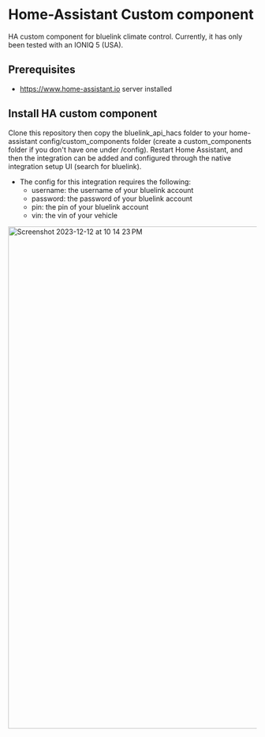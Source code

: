 # Home-Assistant Custom component  
HA custom component for bluelink climate control. Currently, it has only been tested with an IONIQ 5 (USA). 

## Prerequisites
- https://www.home-assistant.io server installed

## Install HA custom component

Clone this repository then copy the bluelink_api_hacs folder to your home-assistant config/custom_components folder (create a custom_components folder if you don't have one under /config). Restart Home Assistant, and then the integration can be added and configured through the native integration setup UI (search for bluelink).

- The config for this integration requires the following:
    - username: the username of your bluelink account
    - password: the password of your bluelink account
    - pin: the pin of your bluelink account
    - vin: the vin of your vehicle
 


<img width="1016" alt="Screenshot 2023-12-12 at 10 14 23 PM" src="https://github.com/TaiPhamD/ha-bluelink/assets/10516699/800594f7-6269-4460-b287-952196558c12">



